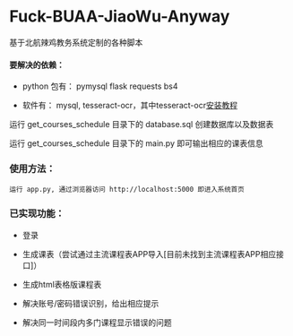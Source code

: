 # Fuck-BUAA-JiaoWu-Anyway
基于北航辣鸡教务系统定制的各种脚本

#### 要解决的依赖：

- python 包有： pymysql flask requests bs4

- 软件有： mysql, tesseract-ocr，其中tesseract-ocr[安装教程](http://miphol.com/muse/2013/05/install-tesseract-ocr-on-ubunt.html)

运行 get_courses_schedule 目录下的 database.sql 创建数据库以及数据表

运行 get_courses_schedule 目录下的 main.py 即可输出相应的课表信息

### 使用方法：
	运行 app.py, 通过浏览器访问 http://localhost:5000 即进入系统首页

### 已实现功能：

- 登录

- 生成课表（尝试通过主流课程表APP导入[目前未找到主流课程表APP相应接口]）

- 生成html表格版课程表

- 解决账号/密码错误识别，给出相应提示

- 解决同一时间段内多门课程显示错误的问题
